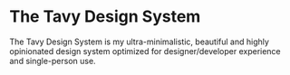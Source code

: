 # The Tavy Design System

The Tavy Design System is my ultra-minimalistic, beautiful and highly opinionated design system optimized for designer/developer experience and single-person use.